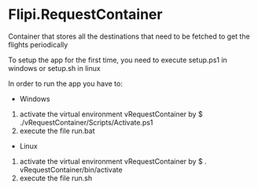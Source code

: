# Flipi.RequestContainer
Container that stores all the destinations that need to be fetched to get the flights periodically


To setup the app for the first time, you need to execute setup.ps1 in windows or setup.sh in linux

In order to run the app you have to:

- Windows
1. activate the virtual environment vRequestContainer by
    $ ./vRequestContainer/Scripts/Activate.ps1
2. execute the file run.bat

- Linux
1. activate the virtual environment vRequestContainer by
    $ . vRequestContainer/bin/activate
2. execute the file run.sh